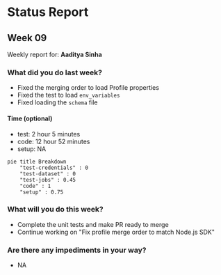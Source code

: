 # Status Report

## Week 09

Weekly report for: **Aaditya Sinha**

### What did you do last week?
- Fixed the merging order to load Profile properties
- Fixed the test to load `env_variables`
- Fixed loading the `schema` file

#### Time (optional)
- test: 2 hour 5 minutes
- code: 12 hour 52 minutes
- setup: NA

```mermaid
pie title Breakdown
    "test-credentials" : 0
    "test-dataset" : 0
    "test-jobs" : 0.45
    "code" : 1
    "setup" : 0.75
```

### What will you do this week?
- Complete the unit tests and make PR ready to merge
- Continue working on "Fix profile merge order to match Node.js SDK"

### Are there any impediments in your way?
- NA
